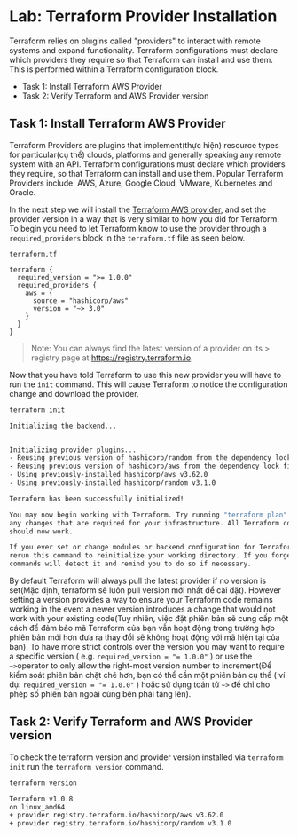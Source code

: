 # Lab: Terraform Provider Installation

Terraform relies on plugins called "providers" to interact with remote systems and expand functionality. Terraform configurations must declare which providers they require so that Terraform can install and use them. This is performed within a Terraform configuration block.

- Task 1: Install Terraform AWS Provider
- Task 2: Verify Terraform and AWS Provider version

## Task 1: Install Terraform AWS Provider

Terraform Providers are plugins that implement(thực hiện) resource types for particular(cụ thể) clouds, platforms and generally speaking any remote system with an API. Terraform configurations must declare which providers they require, so that Terraform can install and use them. Popular Terraform Providers include: AWS, Azure, Google Cloud, VMware, Kubernetes and Oracle.

In the next step we will install the [Terraform AWS provider](https://registry.terraform.io/providers/hashicorp/aws/latest), and set the provider version in a way that is very similar to how you did for Terraform. To begin you need to let Terraform know to use the provider through a `required_providers` block in the `terraform.tf` file as seen below.

`terraform.tf`

```hcl
terraform {
  required_version = ">= 1.0.0"
  required_providers {
    aws = {
      source = "hashicorp/aws"
      version = "~> 3.0"
    }
  }
}
```

> Note: You can always find the latest version of a provider on its > registry page at https://registry.terraform.io.

Now that you have told Terraform to use this new provider you will have to run the `init` command. This will cause Terraform to notice the configuration change and download the provider.

```bash
terraform init
```

```bash
Initializing the backend...


Initializing provider plugins...
- Reusing previous version of hashicorp/random from the dependency lock file
- Reusing previous version of hashicorp/aws from the dependency lock file
- Using previously-installed hashicorp/aws v3.62.0
- Using previously-installed hashicorp/random v3.1.0

Terraform has been successfully initialized!

You may now begin working with Terraform. Try running "terraform plan" to see
any changes that are required for your infrastructure. All Terraform commands
should now work.

If you ever set or change modules or backend configuration for Terraform,
rerun this command to reinitialize your working directory. If you forget, other
commands will detect it and remind you to do so if necessary.
```

By default Terraform will always pull the latest provider if no version is set(Mặc định, terraform sẽ luôn pull version mới nhất để cài đặt). However setting a version provides a way to ensure your Terraform code remains working in the event a newer version introduces a change that
would not work with your existing code(Tuy nhiên, việc đặt phiên bản sẽ cung cấp một cách để đảm bảo mã Terraform của bạn vẫn hoạt động trong trường hợp phiên bản mới hơn đưa ra thay đổi
sẽ không hoạt động với mã hiện tại của bạn). To have more strict controls over the version you may want to require a specific version ( e.g. `required_version = "= 1.0.0"` ) or use the `~>`operator to only allow the right-most version number to increment(Để kiểm soát phiên bản chặt chẽ hơn, bạn có thể cần một phiên bản cụ thể ( ví dụ: `required_version = "= 1.0.0"` ) hoặc sử dụng toán tử `~>` để chỉ cho phép số phiên bản ngoài cùng bên phải tăng lên).

## Task 2: Verify Terraform and AWS Provider version

To check the terraform version and provider version installed via `terraform init` run the `terraform version` command.

```bash
terraform version
```

```bash
Terraform v1.0.8
on linux_amd64
+ provider registry.terraform.io/hashicorp/aws v3.62.0
+ provider registry.terraform.io/hashicorp/random v3.1.0
```
